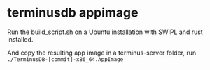 # terminusdb appimage

Run the build\_script.sh on a Ubuntu installation with SWIPL and rust installed.

And copy the resulting app image in a terminus-server folder, run `./TerminusDB-[commit]-x86_64.AppImage`
